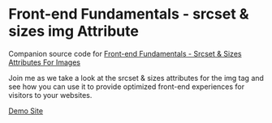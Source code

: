 # Front-end Fundamentals - srcset & sizes img Attribute

Companion source code for [Front-end Fundamentals - Srcset & Sizes Attributes For Images](https://www.youtube.com/watch?v=BQI1X8Lh11U)

Join me as we take a look at the srcset & sizes attributes for the img tag and see how you can use it to provide optimized front-end experiences for visitors to your websites.

[Demo Site](http://code.veryaustin.com/demo-sites/front-end-fundamentals/srcset/)
